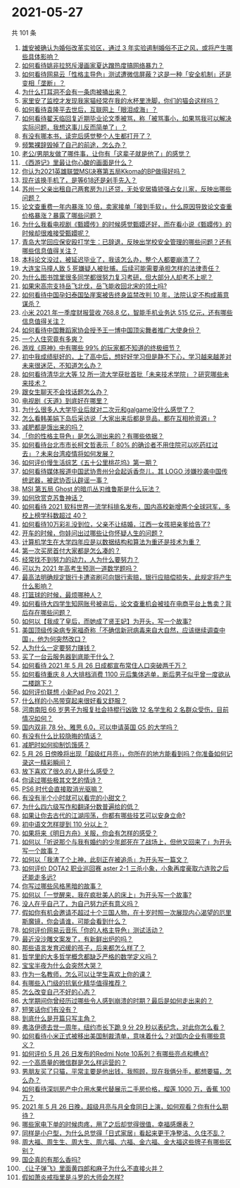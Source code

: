 # 2021-05-27

共 101 条

<!-- BEGIN -->
<!-- 最后更新时间 Thu May 27 2021 11:00:10 GMT+0800 (China Standard Time) -->

1. [雄安被确认为婚俗改革实验区，通过 3
   年实验遏制婚俗不正之风，或将产生哪些具体影响？](https://www.zhihu.com/question/461486744)
2. [如何看待姚非拉怒斥漫画家夏达蹭热度搞网络暴力？](https://www.zhihu.com/question/461513866)
3. [如何看待网易云「性格主导色」测试遭微信屏蔽？这是一种「安全机制」还是变相「垄断」？](https://www.zhihu.com/question/461505950)
4. [为什么打耳洞不会有一条肉被捅出来？](https://www.zhihu.com/question/304771389)
5. [家里安了监控才发现我家猫经常在我的水杯里洗脚，你们的猫会这样吗？](https://www.zhihu.com/question/459983017)
6. [如何看待袁隆平去世后，互联网上「眼泪成海」？](https://www.zhihu.com/question/461143953)
7. [如何看待翟天临回复近期毕业论文季被骂，称「被骂事小，如果骂我可以解决实际问题，我想这事儿反而简单了」？](https://www.zhihu.com/question/461528535)
8. [有没有哪本书，读完后感觉整个人生都打开了？](https://www.zhihu.com/question/419528920)
9. [频繁裸辞毁掉了自己的前途，怎么办？](https://www.zhihu.com/question/459501127)
10. [老公/男朋友做了哪件事，让你有「这辈子就是他了」的感觉？](https://www.zhihu.com/question/421025094)
11. [《西游记》里最让你心酸的画面是什么？](https://www.zhihu.com/question/459544693)
12. [你认为2021英雄联盟MSI决赛第五局Kkoma的BP做得好吗？](https://www.zhihu.com/question/461304568)
13. [现在该换手机了，是等618还是剁手先入？](https://www.zhihu.com/question/458977705)
14. [苏州一父亲出租自己两套房为儿还贷，无处安居撬锁强占女儿家，反映出哪些问题？](https://www.zhihu.com/question/461453686)
15. [论文查重费一年内暴涨 10
    倍，卖家接单「接到手软」，什么原因导致论文查重价格暴涨？暴露了哪些问题？](https://www.zhihu.com/question/461522508)
16. [为什么我看电视剧《甄嬛传》的时候感觉甄嬛还好，而在看小说《甄嬛传》的时候却很难接受甄嬛呢？](https://www.zhihu.com/question/380788784)
17. [青岛大学回应保安殴打学生：已辞退，反映出学校安全管理的哪些问题？还有哪些信息值得关注？](https://www.zhihu.com/question/461456155)
18. [本科论文没过，被延迟毕业了，我该怎么办，整个人都要崩溃了？](https://www.zhihu.com/question/323526847)
19. [大连宝马撞人致 5
    死嫌疑人被批捕，后续可能需要承担怎样的法律责任？](https://www.zhihu.com/question/461624041)
20. [为什么图书馆里很多同学都很努力复习考研，但大部分人却考不上呢？](https://www.zhihu.com/question/430364218)
21. [如果宋高宗支持岳飞北伐，岳飞能收回北宋的领土吗?](https://www.zhihu.com/question/444059876)
22. [如何看待中国孕妇泰国坠崖案被告终身监禁改判 10
    年，法院认定不构成蓄意谋杀？](https://www.zhihu.com/question/461449495)
23. [小米 2021 年一季度财报营收 768.8 亿，智能手机业务达 515
    亿元，还有哪些信息值得关注？](https://www.zhihu.com/question/461537715)
24. [如何看待中国舞蹈家协会授予王一博中国顶尖舞者推广大使身份？](https://www.zhihu.com/question/461616982)
25. [一个人住究竟有多爽？](https://www.zhihu.com/question/459287794)
26. [游戏《原神》中有哪些 99% 的玩家都不知道的终极细节？](https://www.zhihu.com/question/455434766)
27. [初中我成绩挺好的，上了高中后，想好好学习但是静不下心，学习越来越差对未来很迷茫，不知道怎么办？](https://www.zhihu.com/question/460172590)
28. [如何看待清华北大等 12
    所一流大学获批首批「未来技术学院」？研究哪些未来技术？](https://www.zhihu.com/question/461372175)
29. [跟女生聊天不会找话题怎么办？](https://www.zhihu.com/question/265983309)
30. [电视剧《天道》到底好在哪里？](https://www.zhihu.com/question/457421772)
31. [为什么很多人大学毕业后就对二次元和galgame没什么感觉了？](https://www.zhihu.com/question/460275154)
32. [怎么看韩美娟下岛后采访说「大家出来后都是竞品，都在互相抢资源」?](https://www.zhihu.com/question/461480245)
33. [减肥都是饿出来的吗？](https://www.zhihu.com/question/446278658)
34. [「你的性格主导色」是怎么测出来的？有哪些依据？](https://www.zhihu.com/question/461472606)
35. [如何看待台北市市长柯文哲表示「 80%
    的确诊者不用住院可以吃药扛过去」？未来台湾疫情将如何发展？](https://www.zhihu.com/question/461364931)
36. [如何评价慢生活综艺《五十公里桃花坞》第一期？](https://www.zhihu.com/question/460852490)
37. [如何看待媒体报道中国武协贵州分会起诉香奈儿，其 LOGO
    涉嫌抄袭中国传统武器，被武协否认辟谣一事？](https://www.zhihu.com/question/461362478)
38. [MSI 第五局 Ghost 的暗爪丛刃维鲁斯是什么玩法？](https://www.zhihu.com/question/461077434)
39. [如何欣赏克苏鲁神话？](https://www.zhihu.com/question/27948191)
40. [如何看待 2021 软科世界一流学科排名发布，国内高校新增两个全球冠军，多校上榜学科数超过
    40？](https://www.zhihu.com/question/461491304)
41. [如何看待10万彩礼没到位，父亲不让结婚，江西一女孩把亲爹给告了?](https://www.zhihu.com/question/460760238)
42. [开车的时候，你娃问出过哪些让你怀疑人生的问题？](https://www.zhihu.com/question/461363180)
43. [计算机学生在大学四年应是以数据结构和算法为重还是技术为重？](https://www.zhihu.com/question/395908518)
44. [第一次买房首付大家都是怎么凑的？](https://www.zhihu.com/question/322284293)
45. [经常找不到努力的动力，人为什么要努力？](https://www.zhihu.com/question/456632067)
46. [可以为 2021 年高考生预测一道数学题吗？](https://www.zhihu.com/question/458065536)
47. [最高法明确规定银行卡遭盗刷可向银行索赔，银行应赔偿损失，此规定将产生什么影响？](https://www.zhihu.com/question/461287894)
48. [打篮球的时候，最烦哪种人？](https://www.zhihu.com/question/435513081)
49. [如何看待大四学生知网账号被盗后，论文查重机会被挂在电商平台上售卖？背后存在哪些问题？](https://www.zhihu.com/question/461448977)
50. [如何以【我成了皇后，而她成了贤王妃】为开头，写一个故事?](https://www.zhihu.com/question/449094157)
51. [美国顶级传染病专家福奇称「不确信新冠病毒来自大自然，应该继续调查中国」，他为何突然改口？](https://www.zhihu.com/question/461117023)
52. [人为什么一定要努力赚钱？](https://www.zhihu.com/question/301579279)
53. [买了一台云服务器到底能干什么？](https://www.zhihu.com/question/27205559)
54. [如何看待 2021 年 5 月 26
    日成都宣布常住人口突破两千万？](https://www.zhihu.com/question/461466462)
55. [如何看待重庆 8 人大排档消费 1100
    元后集体逃单，断后男子似乎曾一度欲从二楼跳下？](https://www.zhihu.com/question/461295626)
56. [如何评价联想 小新Pad Pro 2021 ？](https://www.zhihu.com/question/457950568)
57. [什么样的小吊带穿起来很好看又舒服？](https://www.zhihu.com/question/446715939)
58. [河南南阳 66 岁男子为报复社会持棍行凶致 12 名学生和 2
    名群众受伤，目前情况如何？](https://www.zhihu.com/question/461425589)
59. [国内双非 78 分、雅思 6.0，可以申请英国 G5 的大学吗？](https://www.zhihu.com/question/457159794)
60. [有没有什么比较隐晦的情话？](https://www.zhihu.com/question/423230600)
61. [减肥时如何抑制饥饿感？](https://www.zhihu.com/question/365657997)
62. [5 月 26
    日傍晚将出现「超级红月亮」，你所在的地方能看到吗？你准备如何记录这一精彩瞬间？](https://www.zhihu.com/question/461436954)
63. [放下喜欢了很久的人是什么感受？](https://www.zhihu.com/question/451957104)
64. [你读过哪些极其文艺的情诗？](https://www.zhihu.com/question/370321379)
65. [PS6 时代会直接取消光驱嘛？](https://www.zhihu.com/question/461347055)
66. [有没有半个小时就可以看完的小甜文？](https://www.zhihu.com/question/447942198)
67. [为什么四六级写作和翻译分数普遍给的低？](https://www.zhihu.com/question/40770196)
68. [如果让你去古代的江湖闯荡，你都有哪些技艺可以安身立命?](https://www.zhihu.com/question/461487669)
69. [初中语文怎样提到 110 分以上？](https://www.zhihu.com/question/311901970)
70. [如果将来《明日方舟》关服，你会有怎样的感受？](https://www.zhihu.com/question/460506303)
71. [如何以「听说那个与我有婚约的少年郎死在了战场上，但他又回来了」为开头写一个故事？](https://www.zhihu.com/question/459096689)
72. [如何以「我渣了个上神，此刻正在被追杀」为开头写一篇文？](https://www.zhihu.com/question/454304575)
73. [如何评价 DOTA2 职业巡回赛 aster 2-1
    三杀小象，小象再度豪取六连败之后还能走多远?](https://www.zhihu.com/question/460686728)
74. [你写过哪些风格黑暗的故事？](https://www.zhihu.com/question/38878101)
75. [如何以「一觉醒来，我在疯批美人的床上」为开头写一个故事?](https://www.zhihu.com/question/461370999)
76. [没人在乎自己了，为自己努力还有意义吗？](https://www.zhihu.com/question/459803278)
77. [假如你有机会邀请不超过十个三国人物，在十岁时照一次展现内心渴望的厄里斯魔镜，你会请谁，可能会看到什么？](https://www.zhihu.com/question/461291276)
78. [如何评价网易云音乐「你的人格主导色」测试活动？](https://www.zhihu.com/question/461473926)
79. [最近没沙雕文案发了，有新鲜出炉的吗？](https://www.zhihu.com/question/455777381)
80. [那些语言发育迟缓的孩子，后来都怎么样了？](https://www.zhihu.com/question/304955705)
81. [哲学里的大多哲学概念都缺乏严格的数学定义吗？](https://www.zhihu.com/question/455229246)
82. [宝宝半夜为什么会突然大哭？](https://www.zhihu.com/question/457113218)
83. [作为一名教师，怎么可以让学生喜欢上你的课？](https://www.zhihu.com/question/358526058)
84. [有哪些入门级的抗氧化精华值得推荐？](https://www.zhihu.com/question/28625340)
85. [怎么改变自己不好的心态？](https://www.zhihu.com/question/456286875)
86. [大学期间你曾经历过哪些令人感到崩溃的时期？最后是如何走出来的？](https://www.zhihu.com/question/461290099)
87. [短笑话你们有没有？](https://www.zhihu.com/question/461025294)
88. [到底什么是开篇只写主角？](https://www.zhihu.com/question/461527777)
89. [弗洛伊德去世一周年，纽约市长下跪 9 分 29
    秒以表纪念，对此你怎么看？](https://www.zhihu.com/question/461467217)
90. [如何看待小米正式被移出美国制裁清单，意味着什么？对国内企业有哪些意义？](https://www.zhihu.com/question/461450557)
91. [如何评价 5 月 26 日发布的Redmi Note
    10系列？有哪些亮点和槽点?](https://www.zhihu.com/question/460620278)
92. [一个高质量的微信群是怎么样运营的？](https://www.zhihu.com/question/34875569)
93. [男朋友买了只猫，平常主要是他出钱，我照顾，现在我俩分手，都想要猫，怎么办？](https://www.zhihu.com/question/458381801)
94. [如何看待深圳房产中介用水果代替展示二手房价格，榴莲 1000 万，香蕉 100
    万？](https://www.zhihu.com/question/461327995)
95. [2021 年 5 月 26
    日晚，超级月亮与月全食同日上演，如何观看？你有什么期待？](https://www.zhihu.com/question/461221868)
96. [哪些家电下单的时候肉疼，用了之后却觉得很值，幸福感爆表？](https://www.zhihu.com/question/461218824)
97. [同样是小户型，为什么总觉得「日式家居」看起来更干净整洁、久住不乱？](https://www.zhihu.com/question/456011068)
98. [周大福、周生生、周大生、周六福、六福、金六福、金大福这些牌子有哪些区别？](https://www.zhihu.com/question/32209352)
99. [国企真的有那么香吗?](https://www.zhihu.com/question/459743114)
100. [《让子弹飞》里面黄四郎和麻子为什么不直接火并？](https://www.zhihu.com/question/453864740)
101. [假如萧炎戒指里是斗罗的大师会怎样?](https://www.zhihu.com/question/460984638)

<!-- END -->
